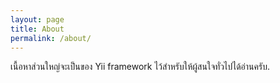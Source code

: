 ```yaml
---
layout: page
title: About
permalink: /about/
---
```


เนื้อหาส่วนใหญ่จะเป็นของ Yii framework ไว้สำหรับให้ผู้สนใจทั่วไปได้อ่านครับ.

<!--
This is the base Jekyll theme. You can find out more info about customizing your Jekyll theme, as well as basic Jekyll usage documentation at [jekyllrb.com](http://jekyllrb.com/)

You can find the source code for the Jekyll new theme at: [github.com/jglovier/jekyll-new](https://github.com/jglovier/jekyll-new)

You can find the source code for Jekyll at [github.com/jekyll/jekyll](https://github.com/jekyll/jekyll)
-->
